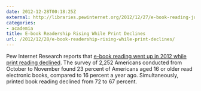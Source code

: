 ```yaml
---
date: 2012-12-28T00:18:25Z
external: http://libraries.pewinternet.org/2012/12/27/e-book-reading-jumps-print-book-reading-declines/
categories:
- academia
title: E-book Readership Rising While Print Declines
url: /2012/12/28/e-book-readership-rising-while-print-declines/
---
```


Pew Internet Research reports that [e-book reading went up in 2012 while print reading declined](http://libraries.pewinternet.org/2012/12/27/e-book-reading-jumps-print-book-reading-declines/). The survey of 2,252 Americans conducted from October to November found 23 percent of Americans aged 16 or older read electronic books, compared to 16 percent a year ago. Simultaneously, printed book reading declined from 72 to 67 percent.